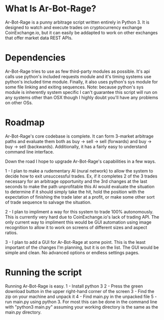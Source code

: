 # What Is Ar-Bot-Rage?
Ar-Bot-Rage is a punny arbitrage script written entirely in Python 3. It is designed to watch and execute trades on cryptocurrency exchange CoinExchange.io, but it can easily be addapted to work on other exchanges that offer market data REST APIs.

# Dependencies
Ar-Bot-Rage tries to use as few third-party modules as possible. It's api calls use python's included requests module and it's timing systems use python's included time module. Finally, it also uses python's sys module for some file linking and exiting sequences. Note: because python's sys module is inherently system specific I can't guarantee this script will run on any systems other than OSX though I highly doubt you'll have any problems on other OSs.

# Roadmap
Ar-Bot-Rage's core codebase is complete. It can form 3-market arbitrage paths and evaluate them both as buy -> sell -> sell (forwards) and buy -> buy -> sell (backwards). Additionally, it has a fairly easy to understand command line interface.

Down the road I hope to upgrade Ar-Bot-Rage's capabilities in a few ways.

1 - I plan to make a rudementary AI (nural network) to allow the system to decide how to exit unsuccessful trades. Ex, if it completes 2 of the 3 trades necessary for an arbitrage opportunity and the 3rd changes at the last seconds to make the path unprofitable this AI would evaluate the situation to determine if it should simply take the hit, hold the position with the expectation of finishing the trade later at a profit, or make some other sort of trade sequence to salvage the situation.

2 - I plan to impliment a way for this system to trade 100% autonomously. This is currently very hard due to CoinExchange.io's lack of trading API. The only current way to impliment this would be GUI automation using image recognition to allow it to work on screens of different sizes and aspect ratios.

3 - I plan to add a GUI for Ar-Bot-Rage at some point. This is the least important of the changes I'm planning, but it is on the list. The GUI would be simple and clean. No advanced options or endless settings pages.

# Running the script
Running Ar-Bot-Rage is easy.
1 - Install python 3
2 - Press the green download button in the upper right-hand corner of the screen
3 - Find the zip on your machine and unpack it
4 - Find main.py in the unpacked file
5 - run main.py using python 3. For most this can be done in the command line with "python3 main.py" assuming your working directory is the same as the main.py directory.

